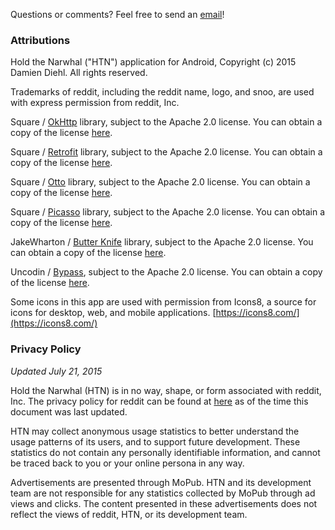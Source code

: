 Questions or comments? Feel free to send an [email](mailto:htn@damiendiehl.net)!

### Attributions ###
Hold the Narwhal ("HTN") application for Android, Copyright (c) 2015 Damien Diehl. All rights
reserved.

Trademarks of reddit, including the reddit name, logo, and snoo, are used with express permission
from reddit, Inc.

Square / [OkHttp](http://square.github.io/okhttp/) library, subject to the Apache 2.0 license.
You can obtain a copy of the license [here](http://www.apache.org/licenses/LICENSE-2.0).

Square / [Retrofit](http://square.github.io/retrofit/) library, subject to the Apache 2.0 license.
You can obtain a copy of the license [here](http://www.apache.org/licenses/LICENSE-2.0).

Square / [Otto](http://square.github.io/otto/) library, subject to the Apache 2.0 license.
You can obtain a copy of the license [here](http://www.apache.org/licenses/LICENSE-2.0).

Square / [Picasso](http://square.github.io/picasso/) library, subject to the Apache 2.0 license.
You can obtain a copy of the license [here](http://www.apache.org/licenses/LICENSE-2.0).

JakeWharton / [Butter Knife](http://jakewharton.github.io/butterknife/) library, subject to the
Apache 2.0 license.
You can obtain a copy of the license [here](http://www.apache.org/licenses/LICENSE-2.0).

Uncodin / [Bypass](https://github.com/Uncodin/bypass), subject to the Apache 2.0 license.
You can obtain a copy of the license [here](http://www.apache.org/licenses/LICENSE-2.0).

Some icons in this app are used with permission from Icons8, a source for icons for desktop,
web, and mobile applications. [https://icons8.com/](https://icons8.com/)


### Privacy Policy ###
*Updated July 21, 2015*

Hold the Narwhal (HTN) is in no way, shape, or form associated with reddit, Inc. The privacy
policy for reddit can be found at [here](http://www.reddit.com/help/privacypolicy/) as of the time
this document was last updated.

HTN may collect anonymous usage statistics to better understand the usage patterns of its
users, and to support future development. These statistics do not contain any personally
identifiable information, and cannot be traced back to you or your online persona in any way.

Advertisements are presented through MoPub. HTN and its development team are not responsible
for any statistics collected by MoPub through ad views and clicks. The content presented in
these advertisements does not reflect the views of reddit, HTN, or its development team.
